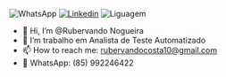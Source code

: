  ![WhatsApp](https://img.shields.io/badge/WhatsApp-25D366?style=for-the-badge&logo=whatsapp&logoColor=white)
 [![Linkedin](https://img.shields.io/badge/LinkedIn-0077B5?style=for-the-badge&logo=linkedin&logoColor=white)](https://www.linkedin.com/in/rubervando-costa-nogueira-4b6bb5271/)
 ![Liguagem](https://img.shields.io/badge/JavaScript-F7DF1E?style=for-the-badge&logo=javascript&logoColor=black)
- 👋 Hi, I’m @Rubervando Nogueira
- 🌱 I’m trabalho em Analista de Teste Automatizado
- 📫 How to reach me: rubervandocosta10@gmail.com
- 📲 WhatsApp: (85) 992246422


<!---
Rubervando/Rubervando is a ✨ special ✨ repository because its `README.md` (this file) appears on your GitHub profile.
You can click the Preview link to take a look at your changes.
--->
